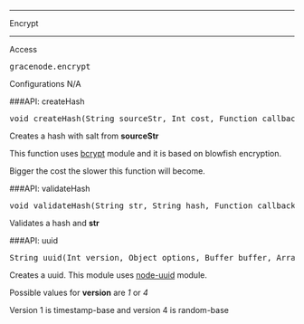 ***
Encrypt
***

Access
<pre>
gracenode.encrypt
</pre>

Configurations
N/A

###API: createHash

<pre>
void createHash(String sourceStr, Int cost, Function callback)
</pre>

Creates a hash with salt from **sourceStr**

This function uses <a href="https://github.com/ncb000gt/node.bcrypt.js/">bcrypt</a> module and it is based on blowfish encryption.

Bigger the cost the slower this function will become.

###API: validateHash

<pre>
void validateHash(String str, String hash, Function callback)
</pre>

Validates a hash and **str**

###API: uuid

<pre>
String uuid(Int version, Object options, Buffer buffer, Array offset)
</pre>

Creates a uuid. This module uses <a href="https://github.com/broofa/node-uuid">node-uuid</a> module.

Possible values for **version** are *1* or *4*

Version 1 is timestamp-base and version 4 is random-base

